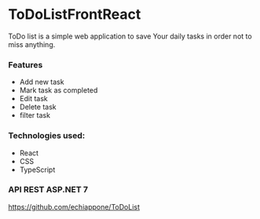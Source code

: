 # ToDoListFrontReact
ToDo list is a simple web application to save Your daily tasks in order not to miss anything.

### Features
* Add new task
* Mark task as completed
* Edit task
* Delete task
* filter task

### Technologies used:
* React
* CSS
* TypeScript

### API REST ASP.NET 7
https://github.com/echiappone/ToDoList

